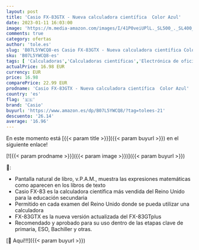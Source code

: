 ```yaml
---
layout: post
title: 'Casio FX-83GTX - Nueva calculadora científica  Color Azul'
date: 2023-01-11 16:03:00
image: 'https://m.media-amazon.com/images/I/41P0veiUPlL._SL500_._SL400_.jpg'
comments: true
category: ofertas
author: 'tole.es'
slug: 'B07L5YWCQ8-es Casio FX-83GTX - Nueva calculadora científica Color Azul'
sku: 'B07L5YWCQ8-es'
tags: [ 'Calculadoras','Calculadoras científicas','Electrónica de oficina','Oficina y papelería','calculadora','casio','🇪🇸', ]
actualPrice: 16.98 EUR
currency: EUR
price: 16.98
comparePrice: 22.99 EUR
prodname: 'Casio FX-83GTX - Nueva calculadora científica  Color Azul'
country: 'es'
flag: '🇪🇸'
brand: 'Casio'
buyurl: 'https://www.amazon.es/dp/B07L5YWCQ8/?tag=tolees-21'
descuento: '26.14'
average: '16.96'
---
```


En este momento está [{{< param title >}}]({{< param buyurl >}}) en el siguiente enlace!

[![{{< param prodname >}}]({{< param image >}})]({{< param buyurl >}})

🔎:

- Pantalla natural de libro, v.P.A.M., muestra las expresiones matemáticas como aparecen en los libros de texto
- Casio FX-83 es la calculadora científica más vendida del Reino Unido para la educación secundaria
- Permitido en cada examen del Reino Unido donde se pueda utilizar una calculadora
- FX-83GTX es la nueva versión actualizada del FX-83GTplus
- Recomendado y aprobado para su uso dentro de las etapas clave de primaria, ESO, Bachiller y otras.

[🛒 Aquí!!!]({{< param buyurl >}})
